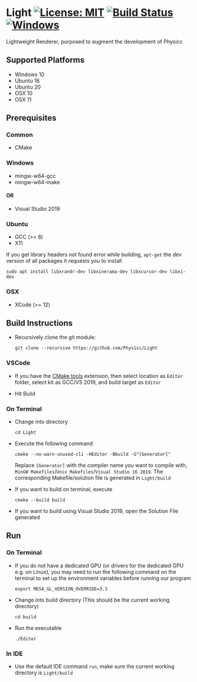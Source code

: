 # Light [![License: MIT](https://img.shields.io/badge/License-MIT-yellow.svg)](https://opensource.org/licenses/MIT) [![Build Status](https://travis-ci.com/dropTableUsers42/Light.svg?branch=main)](https://travis-ci.com/dropTableUsers42/Light) [![Windows](https://github.com/dropTableUsers42/Light/actions/workflows/cmake.yml/badge.svg)](https://github.com/dropTableUsers42/Light/actions/workflows/cmake.yml)
Lightweight Renderer, purposed to augment the development of Physicc

## Supported Platforms

* Windows 10
* Ubuntu 18
* Ubuntu 20
* OSX 10
* OSX 11

## Prerequisites

### Common

* CMake

### Windows

* mingw-w64-gcc
* mingw-w64-make

#### OR

* Visual Studio 2019

### Ubuntu

* GCC (>= 8)
* X11

If you get library headers not found error while building, ```apt-get``` the dev version of all packages it requests you to install

```sudo apt install libxrandr-dev libxinerama-dev libxcursor-dev libxi-dev```

### OSX

* XCode (>= 12)

## Build Instructions

* Recursively clone the git module:

	```git clone --recursive https://github.com/Physicc/Light```

### VSCode

* If you have the [CMake tools](https://marketplace.visualstudio.com/items?itemName=ms-vscode.cmake-tools) extension, then select location as `Editor` folder, select kit as GCC/VS 2019, and build target as `Editor`

* Hit Build

### On Terminal

* Change into directory

	`cd Light`

* Execute the following command

	`cmake --no-warn-unused-cli -HEditor -Bbuild -G"[Generator]"`

	Replace `[Generator]` with the compiler name you want to compile with, 
  `MinGW Makefiles`/`Unix Makefiles`/`Visual Studio 16 2019`. The corresponding Makefile/solution file is generated in `Light/build`

* If you want to build on terminal, execute

	`cmake --build build`


* If you want to build using Visual Studio 2019, open the Solution File generated

## Run

### On Terminal

* If you do not have a dedicated GPU (or drivers for the dedicated GPU e.g. on Linux), you may need to run the following command on the terminal to set up the environment variables before running our program

	`export MESA_GL_VERSION_OVERRIDE=3.3`

* Change into build directory (This should be the current working directory)
	
	`cd build`
	
* Run the executable
	
	`./Editor`

### In IDE

* Use the default IDE command `run`, make sure the current working directory is `Light/build`




